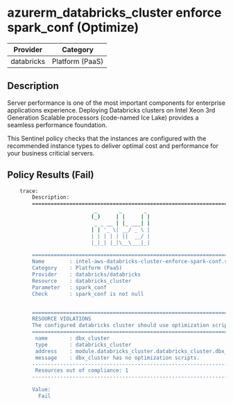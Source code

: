 # azurerm_databricks_cluster enforce spark_conf (Optimize)

| Provider            | Category                 |
|---------------------|--------------------------|
| databricks          | Platform (PaaS)          |

## Description

Server performance is one of the most important components for enterprise applications experience. Deploying Databricks clusters on Intel Xeon 3rd Generation Scalable processors (code-named Ice Lake) provides a seamless performance foundation.

This Sentinel policy checks that the instances are configured with the recommended instance types to deliver optimal cost and performance for your business criticial servers.

## Policy Results (Fail)

```bash
    trace:
        Description:
        ========================================================================
                            _       _       _
                           (_)     | |     | |
                            _ _ __ | |_ ___| |
                           | | '_ \| __/ _ \ |
                           | | | | | ||  __/ |
                           |_|_| |_|\__\___|_|

        ========================================================================
        Name        : intel-aws-databricks-cluster-enforce-spark-conf.sentinel
        Category    : Platform (PaaS)
        Provider    : databricks/databricks
        Resource    : databricks_cluster
        Parameter   : spark_conf
        Check       : spark_conf is not null


        ========================================================================
        RESOURCE VIOLATIONS
        The configured databricks cluster should use optimization scripts
        ========================================================================
         name       : dbx_cluster
         type       : databricks_cluster
         address    : module.databricks_cluster.databricks_cluster.dbx_cluster
         message    : dbx_cluster has no optimization scripts.
        ------------------------------------------------------------------------
         Resources out of compliance: 1
        ------------------------------------------------------------------------

        Value:
          Fail
```
